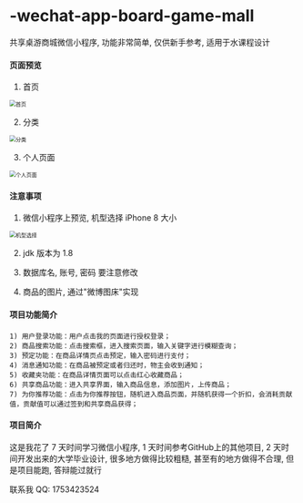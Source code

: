 # -wechat-app-board-game-mall
共享桌游商城微信小程序, 功能非常简单, 仅供新手参考, 适用于水课程设计


#### 页面预览

1. 首页

<img src="https://tva4.sinaimg.cn/large/005WJM5Tgy1h5grjzqozjj30d20n9tag.jpg" alt="首页" style="zoom: 67%;" />

2. 分类

<img src="https://tva1.sinaimg.cn/large/005WJM5Tgy1h5grjzg71cj30d30n7mxy.jpg" alt="分类" style="zoom: 67%;" />

3. 个人页面

<img src="https://tvax1.sinaimg.cn/large/005WJM5Tgy1h5gs2j6omfj30d10n50t9.jpg" alt="个人页面" style="zoom:67%;" />

#### 注意事项

1. 微信小程序上预览, 机型选择 iPhone 8 大小

<img src="https://tvax2.sinaimg.cn/large/005WJM5Tgy1h5gs8uon6rj30ef09edgs.jpg" alt="机型选择" style="zoom: 67%;" />

2. jdk 版本为 1.8

3. 数据库名, 账号, 密码 要注意修改
4. 商品的图片, 通过"微博图床"实现

#### 项目功能简介

 ```text
1) 用户登录功能：用户点击我的页面进行授权登录； 
2) 商品搜索功能：点击搜索框，进入搜索页面，输⼊关键字进行模糊查询； 
3) 预定功能：在商品详情页点击预定，输⼊密码进行支付； 
4) 消息通知功能：在商品被预定或者归还时，物主会收到通知； 
5) 收藏夹功能：在商品详情页面可以点击红⼼收藏商品； 
6) 共享商品功能：进⼊共享界面，输⼊商品信息，添加图片，上传商品； 
7) 为你推荐功能：点击为你推荐按钮，随机进⼊商品页面，并随机获得一个折扣，会消耗贡献值，贡献值可以通过签到和共享商品获得；
 ```

#### 项目简介

这是我花了 7 天时间学习微信小程序, 1 天时间参考GitHub上的其他项目, 2 天时间开发出来的大学毕业设计, 很多地方做得比较粗糙, 甚至有的地方做得不合理, 但是项目能跑, 答辩能过就行

联系我 QQ: 1753423524

